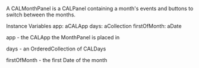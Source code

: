 A CALMonthPanel is a CALPanel containing a month's events and buttons to switch between the months. 

Instance Variables
	app: 			aCALApp 
	days: 			aCollection 
	firstOfMonth:	aDate 

app
	- the CALApp the MonthPanel is placed in 

days
	- an OrderedCollection of CALDays

firstOfMonth
	- the first Date of the month 
